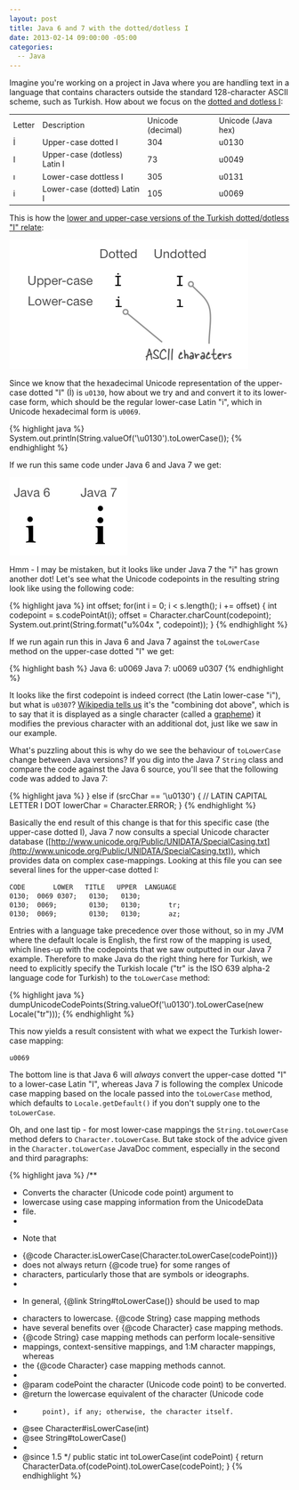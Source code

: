 ```yaml
---
layout: post
title: Java 6 and 7 with the dotted/dotless I
date: 2013-02-14 09:00:00 -05:00
categories:
  -- Java
---
```


Imagine you're working on a project in Java where you are handling text in a language that contains
characters outside the standard 128-character ASCII scheme, such as Turkish.
How about we focus on the [dotted and dotless I](http://en.wikipedia.org/wiki/Dotted_and_dotless_I):

<table>
    <tr>
        <td>Letter</td>
        <td>Description</td>
        <td>Unicode (decimal)</td>
        <td>Unicode (Java hex)</td>
    </tr>
    <tr>
        <td>İ</td>
        <td>Upper-case dotted I</td>
        <td>304</td>
        <td>u0130</td>
    </tr>
    <tr>
        <td>I</td>
        <td>Upper-case (dotless) Latin I</td>
        <td>73</td>
        <td>u0049</td>
    </tr>
    <tr>
        <td>ı</td>
        <td>Lower-case dottless I</td>
        <td>305</td>
        <td>u0131</td>
    </tr>
    <tr>
        <td>i</td>
        <td>Lower-case (dotted) Latin I</td>
        <td>105</td>
        <td>u0069</td>
    </tr>
</table>

This is how the [lower and upper-case versions of the Turkish dotted/dotless "I" relate](http://www.i18nguy.com/unicode/turkish-i18n.html):


![Image of "combining-dot-above-i"](/images/turkish-dotted-undotted-i.png)

Since we know that the hexadecimal Unicode representation of the upper-case dotted "I" (İ) is `u0130`,
how about we try and and convert it to its lower-case form,
which should be the regular lower-case Latin "i", which in Unicode hexadecimal form is `u0069`.

{% highlight java %}
System.out.println(String.valueOf('\u0130').toLowerCase());
{% endhighlight %}

If we run this same code under Java 6 and Java 7 we get:

![Image of "combining-dot-above-i"](/images/combining-dot-above-i.png)

Hmm - I may be mistaken, but it looks like under Java 7 the "i" has grown another dot! Let's see what the
Unicode codepoints in the resulting string look like using the following code:

{% highlight java %}
int offset;
for(int i = 0; i < s.length(); i += offset) {
    int codepoint = s.codePointAt(i);
    offset = Character.charCount(codepoint);
    System.out.print(String.format("u%04x ", codepoint));
}
{% endhighlight %}

If we run again run this in Java 6 and Java 7 against the `toLowerCase` method on the upper-case dotted "I" we get:

{% highlight bash %}
Java 6: u0069
Java 7: u0069 u0307
{% endhighlight %}

It looks like the first codepoint is indeed correct (the Latin lower-case "i"), but what is
`u0307`? [Wikipedia tells us](http://en.wikipedia.org/wiki/Dot_(diacritic)) it's the "combining
dot above", which is to say that it is displayed as a single character (called a [grapheme](http://en.wikipedia.org/wiki/Grapheme))
it modifies the previous character with an additional dot, just like we saw in our example.

What's puzzling about this is why do we see the behaviour of `toLowerCase` change between Java
versions? If you dig into the Java 7 `String` class and compare the code against the Java 6 source,
you'll see that the following code was added to Java 7:

{% highlight java %}
} else if (srcChar == '\u0130') { // LATIN CAPITAL LETTER I DOT
    lowerChar = Character.ERROR;
}
{% endhighlight %}

Basically the end result of this change is that for this specific case (the upper-case dotted I),
Java 7 now consults a special Unicode character
database ([http://www.unicode.org/Public/UNIDATA/SpecialCasing.txt](http://www.unicode.org/Public/UNIDATA/SpecialCasing.txt)),
which provides data on
complex case-mappings. Looking at this file you can see several lines for the upper-case dotted
I:

    CODE       LOWER   TITLE   UPPER  LANGUAGE
    0130;  0069 0307;   0130;   0130;
    0130;  0069;        0130;   0130;       tr;
    0130;  0069;        0130;   0130;       az;

Entries with a language take precedence over those without, so in my JVM where the default locale is
English, the first row of the mapping is used, which lines-up with the codepoints that we saw outputted
in our Java 7 example. Therefore to make Java do the right thing here for Turkish, we need to
explicitly specify the Turkish locale ("tr" is the ISO 639 alpha-2 language code for Turkish) to the `toLowerCase` method:

{% highlight java %}
dumpUnicodeCodePoints(String.valueOf('\u0130').toLowerCase(new Locale("tr")));
{% endhighlight %}

This now yields a result consistent with what we expect the Turkish lower-case mapping:

    u0069

The bottom line is that Java 6 will *always* convert the upper-case dotted "I" to a lower-case
Latin "I", whereas Java 7 is following the complex Unicode case mapping based on the
locale passed into the `toLowerCase` method, which defaults to `Locale.getDefault()` if you
 don't supply one to the `toLowerCase`.

Oh, and one last tip - for most lower-case mappings the `String.toLowerCase` method defers to
`Character.toLowerCase`. But take stock of the advice given in the `Character.toLowerCase` JavaDoc
comment, especially in the second and third paragraphs:

{% highlight java %}
/**
 * Converts the character (Unicode code point) argument to
 * lowercase using case mapping information from the UnicodeData
 * file.
 *
 * <p> Note that
 * {@code Character.isLowerCase(Character.toLowerCase(codePoint))}
 * does not always return {@code true} for some ranges of
 * characters, particularly those that are symbols or ideographs.
 *
 * <p>In general, {@link String#toLowerCase()} should be used to map
 * characters to lowercase. {@code String} case mapping methods
 * have several benefits over {@code Character} case mapping methods.
 * {@code String} case mapping methods can perform locale-sensitive
 * mappings, context-sensitive mappings, and 1:M character mappings, whereas
 * the {@code Character} case mapping methods cannot.
 *
 * @param   codePoint   the character (Unicode code point) to be converted.
 * @return  the lowercase equivalent of the character (Unicode code
 *          point), if any; otherwise, the character itself.
 * @see     Character#isLowerCase(int)
 * @see     String#toLowerCase()
 *
 * @since   1.5
 */
public static int toLowerCase(int codePoint) {
    return CharacterData.of(codePoint).toLowerCase(codePoint);
}
{% endhighlight %}

